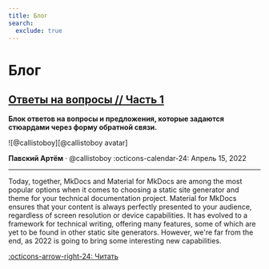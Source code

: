 ```yaml
---
title: Блог
search:
  exclude: true
---
```


# Блог

## [Ответы на вопросы // Часть 1]

__Блок ответов на вопросы и предложения, которые задаются стюардами через форму обратной связи.__

<aside class="mdx-author" markdown>
![@callistoboy][@callistoboy avatar]

<span>__Павский Артём__ · @callistoboy</span>
<span>
:octicons-calendar-24: Апрель 15, 2022
</span>
</aside>

  [@callistoboy avatar]: https://avatars.githubusercontent.com/u/56426715

---

Today, together, MkDocs and Material for MkDocs are among the most popular
options when it comes to choosing a static site generator and theme for your
technical documentation project. Material for MkDocs ensures that your
content is always perfectly presented to your audience, regardless of screen
resolution or device capabilities. It has evolved to a framework for technical
writing, offering many features, some of which are yet to be found in other
static site generators. However, we're far from the end, as 2022 is going to
bring some interesting new capabilities.

  [:octicons-arrow-right-24: Читать][Ответы на вопросы // Часть 1]

  [Ответы на вопросы // Часть 1]: answers-part-1.md

